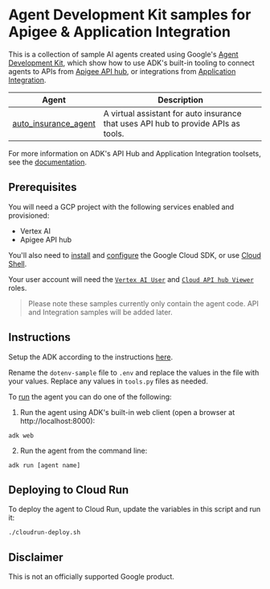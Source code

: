 # Agent Development Kit samples for Apigee & Application Integration

This is a collection of sample AI agents created using Google's [Agent Development Kit](https://google.github.io/adk-docs/), which show how to use ADK's built-in tooling to connect agents to APIs from [Apigee API hub](https://cloud.google.com/apigee/docs/apihub/what-is-api-hub), or integrations from [Application Integration](https://cloud.google.com/application-integration/docs/overview).

| Agent | Description |
|---|---|
| [auto_insurance_agent](./auto_insurance_agent/agent.py) | A virtual assistant for auto insurance that uses API hub to provide APIs as tools. |

For more information on ADK's API Hub and Application Integration toolsets, see the [documentation](https://google.github.io/adk-docs/tools/google-cloud-tools/).

## Prerequisites

You will need a GCP project with the following services enabled and provisioned:
- Vertex AI
- Apigee API hub

You'll also need to [install](https://cloud.google.com/sdk/docs/install) and [configure](https://cloud.google.com/sdk/docs/authorizing) the Google Cloud SDK, or use [Cloud Shell](https://cloud.google.com/shell/docs).

Your user account will need the [`Vertex AI User`](https://cloud.google.com/vertex-ai/docs/general/access-control#aiplatform.user) and [`Cloud API hub Viewer`](https://cloud.google.com/apigee/docs/apihub/iam-roles#apihub.viewer) roles.

> Please note these samples currently only contain the agent code. API and Integration samples will be added later.

## Instructions

Setup the ADK according to the instructions [here](https://google.github.io/adk-docs/get-started/quickstart/).

Rename the `dotenv-sample` file to `.env` and replace the values in the file with your values. Replace any values in `tools.py` files as needed.

To [run](https://google.github.io/adk-docs/get-started/quickstart/#run-your-agent) the agent you can do one of the following:

1. Run the agent using ADK's built-in web client (open a browser at http://localhost:8000):
```
adk web
```

2. Run the agent from the command line:
```
adk run [agent name]
```

## Deploying to Cloud Run

To deploy the agent to Cloud Run, update the variables in this script and run it:
```
./cloudrun-deploy.sh
```

## Disclaimer

This is not an officially supported Google product.
